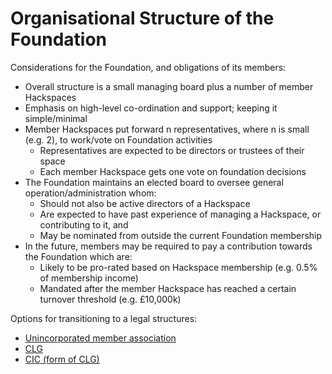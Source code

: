# Organisational Structure of the Foundation

Considerations for the Foundation, and obligations of its members:

* Overall structure is a small managing board plus a number of member Hackspaces
* Emphasis on high-level co-ordination and support; keeping it simple/minimal
* Member Hackspaces put forward n representatives, where n is small (e.g. 2), to work/vote on Foundation activities
    * Representatives are expected to be directors or trustees of their space
    * Each member Hackspace gets one vote on foundation decisions
* The Foundation maintains an elected board to oversee general operation/administration whom:
    * Should not also be active directors of a Hackspace
    * Are expected to have past experience of managing a Hackspace, or contributing to it, and
    * May be nominated from outside the current Foundation membership
* In the future, members may be required to pay a contribution towards the Foundation which are:
    * Likely to be pro-rated based on Hackspace membership (e.g. 0.5% of membership income)
    * Mandated after the member Hackspace has reached a certain turnover threshold (e.g. £10,000k)

Options for transitioning to a legal structures:

* [Unincorporated member association](https://www.gov.uk/business-legal-structures/unincorporated-association)
* [CLG](https://www.gov.uk/business-legal-structures/limited-company)
* [CIC (form of CLG)](https://www.gov.uk/government/organisations/office-of-the-regulator-of-community-interest-companies)





